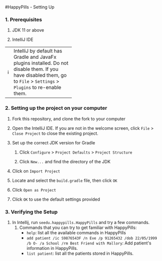 #HappyPills - Setting Up

### 1. Prerequisites
 
1.  JDK 11 or above
 
2.  IntelliJ IDE
 <table>
   <col width="20">
   <col width="200">
  <tr>
    <td><span> &#8505; </span></td>
    <td>IntelliJ by default has Gradle and JavaFx plugins installed. Do not disable them. 
    If you have disabled them, go to <code>File</code> > <code>Settings</code> > 
    <code>Plugins</code> to re-enable them.</td>
  </tr>
 </table>
 
### 2. Setting up the project on your computer
1.  Fork this repository, and clone the fork to your computer
 
2.  Open the IntelliJ IDE. If you are not in the welcome screen, click `File` &gt; `Close Project` to close the existing project.
 
3.  Set up the correct JDK version for Gradle
 
    1.  Click `Configure` &gt; `Project Defaults` &gt; `Project Structure`
 
    2.  Click `New...` and find the directory of the JDK
 
4.  Click on `Import Project`
 
5.  Locate and select the `build.gradle` file, then click `OK`
 
6.  Click `Open as Project`
 
7.  Click `OK` to use the default settings provided
 
### 3. Verifying the Setup
1.  In Intellij, run `seedu.happypills.HappyPills` and try a few commands.
    1. Commands that you can try to get familiar with HappyPills:
        - `help`: list all the available commands in HappyPills
        - `add patient /ic S9876543F /n Eve /p 91265432 /dob 22/05/1999 /b O- /a School /rm Best Friend with Mallory`:
        Add patient's information in HappyPills.
        - `list patient`: list all the patients stored in HappyPills.

 